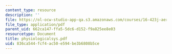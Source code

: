 ```yaml
---
content_type: resource
description: ''
file: https://ol-ocw-studio-app-qa.s3.amazonaws.com/courses/16-423j-aerospace-biomedical-and-life-support-engineering-spring-2006/836ca544fcf4ac50e594be3b6808b5ce_physiologicalsys.pdf
file_type: application/pdf
parent_uid: 662ca147-ffa5-5dc6-d152-f9a825ee8e03
resourcetype: Document
title: physiologicalsys.pdf
uid: 836ca544-fcf4-ac50-e594-be3b6808b5ce
---
```

